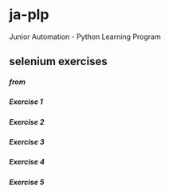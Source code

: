 # ja-plp
Junior Automation - Python Learning Program

## selenium exercises
##### from <url>

##### **Exercise 1**
##### **Exercise 2**
##### **Exercise 3**
##### **Exercise 4**
##### **Exercise 5**